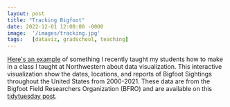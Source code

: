 ```yaml
---
layout: post
title: "Tracking Bigfoot"
date: 2022-12-01 12:00:00 -0000
image:  '/images/tracking.jpg'
tags:   [dataviz, gradschool, teaching]
---
```


[Here's an example](/images/bigfoot_sightings.html) of something I recently taught my students how to make
in a class I taught at Northwestern about data visualization. This
interactive visualization show the dates, locations, and reports of
Bigfoot Sightings throughout the United States from 2000-2021. These
data are from the Bigfoot Field Researchers Organization (BFRO) and are
available on this [tidytuesday
post](https://github.com/rfordatascience/tidytuesday/tree/master/data/2022/2022-09-13).

